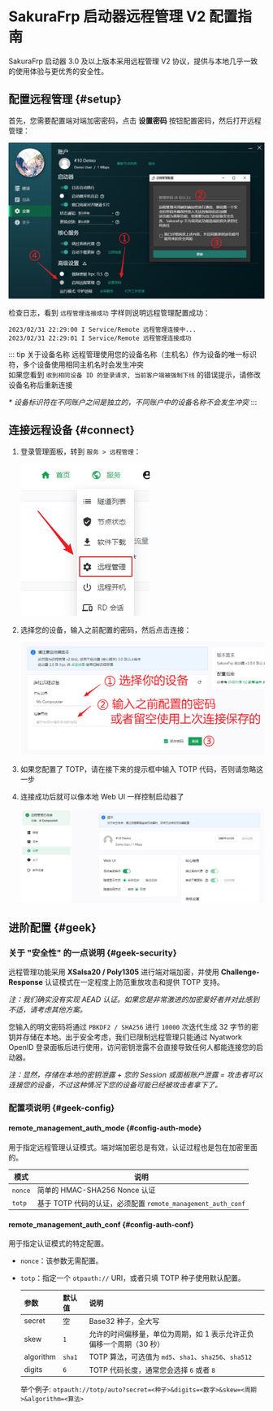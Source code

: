 # SakuraFrp 启动器远程管理 V2 配置指南

SakuraFrp 启动器 3.0 及以上版本采用远程管理 V2 协议，提供与本地几乎一致的使用体验与更优秀的安全性。

## 配置远程管理 {#setup}

首先，您需要配置端对端加密密码，点击 **设置密码** 按钮配置密码，然后打开远程管理：

![](./_images/remote-v2-setup.png)

检查日志，看到 `远程管理连接成功` 字样则说明远程管理配置成功：

```log
2023/02/31 22:29:00 I Service/Remote 远程管理连接中...
2023/02/31 22:29:01 I Service/Remote 远程管理连接成功
```

::: tip 关于设备名称
远程管理使用您的设备名称（主机名）作为设备的唯一标识符，多个设备使用相同主机名时会发生冲突  
如果您看到 `收到相同设备 ID 的登录请求, 当前客户端被强制下线` 的错误提示，请修改设备名称后重新连接

_* 设备标识符在不同账户之间是独立的，不同账户中的设备名称不会发生冲突_
:::

## 连接远程设备 {#connect}

1. 登录管理面板，转到 `服务 > 远程管理`：

   ![](./_images/remote-v2-connect-1.png)

1. 选择您的设备，输入之前配置的密码，然后点击连接：

   ![](./_images/remote-v2-connect-2.png)

1. 如果您配置了 TOTP，请在接下来的提示框中输入 TOTP 代码，否则请忽略这一步

1. 连接成功后就可以像本地 Web UI 一样控制启动器了

   ![](./_images/remote-v2-connect-3.png)

## 进阶配置 {#geek}

### 关于 "安全性" 的一点说明 {#geek-security}

远程管理功能采用 **XSalsa20 / Poly1305** 进行端对端加密，并使用 **Challenge-Response** 认证模式在一定程度上防范重放攻击和提供 TOTP 支持。

_注：我们确实没有实现 AEAD 认证。如果您是非常激进的加密爱好者并对此感到不适，请考虑其他方案。_

您输入的明文密码将通过 `PBKDF2 / SHA256` 进行 `10000` 次迭代生成 32 字节的密钥并存储在本地。出于安全考虑，我们已限制远程管理只能通过 Nyatwork OpenID 登录面板后进行使用，访问密钥泄露不会直接导致任何人都能连接您的启动器。

_注：显然，存储在本地的密钥泄露 + 您的 Session 或面板账户泄露 = 攻击者可以连接您的设备，不过这种情况下您的设备可能已经被攻击者拿下了。_

### 配置项说明 {#geek-config}

#### remote_management_auth_mode {#config-auth-mode}

用于指定远程管理认证模式。端对端加密总是有效，认证过程也是包在加密里面的。

| 模式 | 说明 |
| --- | --- |
| `nonce` | 简单的 HMAC-SHA256 Nonce 认证 |
| `totp` | 基于 TOTP 代码的认证，必须配置 `remote_management_auth_conf` |

#### remote_management_auth_conf {#config-auth-conf}

用于指定认证模式的特定配置。

- `nonce`：该参数无需配置。

- `totp`：指定一个 `otpauth://` URI，或者只填 TOTP 种子使用默认配置。

  | 参数 | 默认值 | 说明 |
  | --- | --- | --- |
  | secret | 空 | Base32 种子，全大写 |
  | skew | `1` | 允许的时间偏移量，单位为周期，如 1 表示允许正负偏移一个周期（30 秒） |
  | algorithm | `sha1` | TOTP 算法，可选值为 `md5`、`sha1`、`sha256`、`sha512` |
  | digits | `6` | TOTP 代码长度，通常您会选择 `6` 或者 `8` |

  举个例子: `otpauth://totp/auto?secret=<种子>&digits=<数字>&skew=<周期>&algorithm=<算法>`
